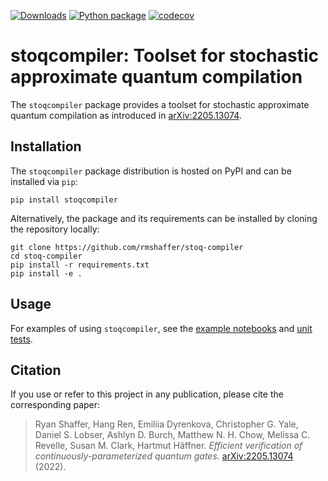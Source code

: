 [![Downloads](https://pepy.tech/badge/stoqcompiler)](https://pepy.tech/project/stoqcompiler)
[![Python package](https://github.com/rmshaffer/stoq-compiler/workflows/Python%20package/badge.svg)](https://github.com/rmshaffer/stoq-compiler/actions/)
[![codecov](https://codecov.io/gh/rmshaffer/stoq-compiler/branch/main/graph/badge.svg?token=KTF1NV8X0E)](https://codecov.io/gh/rmshaffer/stoq-compiler)

# stoqcompiler: Toolset for stochastic approximate quantum compilation

The `stoqcompiler` package provides a toolset for stochastic approximate quantum compilation as introduced in [arXiv:2205.13074](https://arxiv.org/abs/2205.13074).

## Installation

The `stoqcompiler` package distribution is hosted on PyPI and can be installed via `pip`:

```
pip install stoqcompiler
```

Alternatively, the package and its requirements can be installed by cloning the repository locally:

```
git clone https://github.com/rmshaffer/stoq-compiler
cd stoq-compiler
pip install -r requirements.txt
pip install -e .
```

## Usage

For examples of using `stoqcompiler`, see the [example notebooks](./examples) and [unit tests](./tests).

## Citation

If you use or refer to this project in any publication, please cite the corresponding paper:

> Ryan Shaffer, Hang Ren, Emiliia Dyrenkova, Christopher G. Yale, Daniel S. Lobser, Ashlyn D. Burch, Matthew N. H. Chow, Melissa C. Revelle, Susan M. Clark, Hartmut Häffner. _Efficient verification of continuously-parameterized quantum gates._ [arXiv:2205.13074](https://arxiv.org/abs/2205.13074) (2022).
